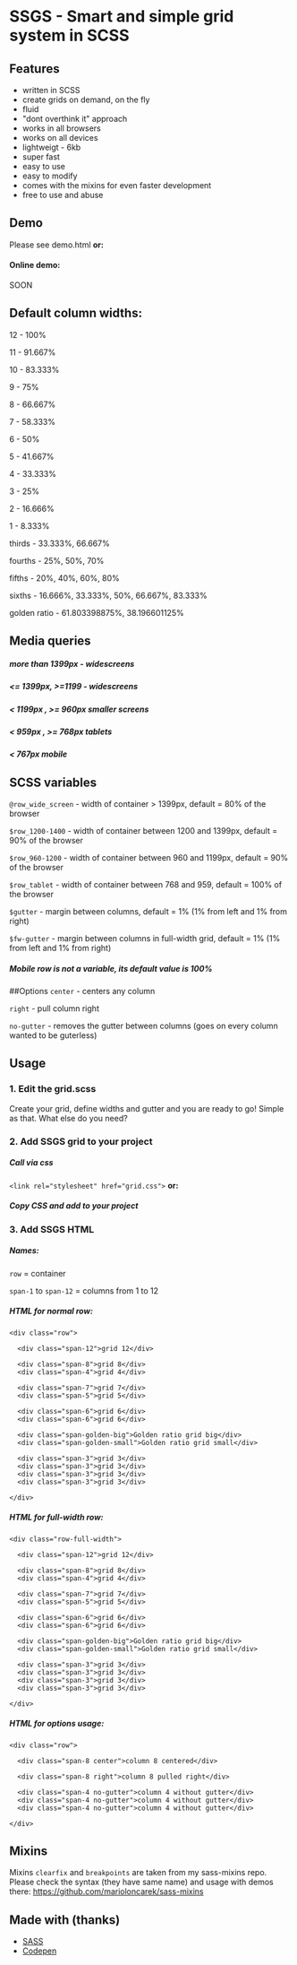 # SSGS - Smart and simple grid system in SCSS

## Features
- written in SCSS
- create grids on demand, on the fly
- fluid
- "dont overthink it" approach
- works in all browsers
- works on all devices
- lightweigt - 6kb
- super fast
- easy to use
- easy to modify
- comes with the mixins for even faster development
- free to use and abuse

## Demo
Please see demo.html **or:**
#### Online demo:
SOON

## Default column widths:
12 - 100%

11 - 91.667%

10 -  83.333%

9 - 75%

8 - 66.667%

7 - 58.333%

6 - 50%

5 - 41.667%

4 - 33.333%

3 - 25%

2 - 16.666%

1 - 8.333%

thirds - 33.333%, 66.667%

fourths - 25%, 50%, 70%

fifths - 20%, 40%, 60%, 80%

sixths - 16.666%, 33.333%, 50%, 66.667%, 83.333%

golden ratio - 61.803398875%, 38.196601125%

## Media queries
##### more than 1399px - widescreens
##### <= 1399px, >=1199 - widescreens
##### < 1199px , >= 960px smaller screens
##### < 959px , >= 768px tablets
##### < 767px mobile

## SCSS variables
`@row_wide_screen` - width of container > 1399px, default = 80% of the browser

`$row_1200-1400` - width of container between 1200 and 1399px, default = 90% of the browser

`$row_960-1200` - width of container between 960 and 1199px, default = 90% of the browser

`$row_tablet` - width of container between 768 and 959, default = 100% of the browser

`$gutter` - margin between columns, default = 1% (1% from left and 1% from right)

`$fw-gutter` - margin between columns in full-width grid, default = 1% (1% from left and 1% from right)

##### Mobile row is not a variable, its default value is 100%

##Options
`center` - centers any column

`right` - pull column right

`no-gutter` - removes the gutter between columns (goes on every column wanted to be guterless)

## Usage
### 1. Edit the grid.scss
Create your grid, define widths and gutter and you are ready to go! Simple as that. What else do you need?
### 2. Add SSGS grid to your project
##### Call via css
`<link rel="stylesheet" href="grid.css">`  **or:**
##### Copy CSS and add to your project
### 3. Add SSGS HTML
##### Names: 
`row` = container

`span-1` to `span-12` = columns from 1 to 12
##### HTML for normal row: 
```
<div class="row">

  <div class="span-12">grid 12</div>
  
  <div class="span-8">grid 8</div>
  <div class="span-4">grid 4</div>
  
  <div class="span-7">grid 7</div>
  <div class="span-5">grid 5</div>
  
  <div class="span-6">grid 6</div>
  <div class="span-6">grid 6</div>
  
  <div class="span-golden-big">Golden ratio grid big</div>
  <div class="span-golden-small">Golden ratio grid small</div>
  
  <div class="span-3">grid 3</div>
  <div class="span-3">grid 3</div>
  <div class="span-3">grid 3</div>
  <div class="span-3">grid 3</div>
  
</div>
```

##### HTML for full-width row: 
```
<div class="row-full-width">

  <div class="span-12">grid 12</div>
  
  <div class="span-8">grid 8</div>
  <div class="span-4">grid 4</div>
  
  <div class="span-7">grid 7</div>
  <div class="span-5">grid 5</div>
  
  <div class="span-6">grid 6</div>
  <div class="span-6">grid 6</div>
  
  <div class="span-golden-big">Golden ratio grid big</div>
  <div class="span-golden-small">Golden ratio grid small</div>
  
  <div class="span-3">grid 3</div>
  <div class="span-3">grid 3</div>
  <div class="span-3">grid 3</div>
  <div class="span-3">grid 3</div>
  
</div>
```

##### HTML for options usage:
```
<div class="row">

  <div class="span-8 center">column 8 centered</div>

  <div class="span-8 right">column 8 pulled right</div>

  <div class="span-4 no-gutter">column 4 without gutter</div>
  <div class="span-4 no-gutter">column 4 without gutter</div>
  <div class="span-4 no-gutter">column 4 without gutter</div>

</div>
```

## Mixins
Mixins `clearfix` and `breakpoints` are taken from my
sass-mixins repo.
Please check the syntax (they have same name) and usage
with demos there:
https://github.com/marioloncarek/sass-mixins


## Made with (thanks)
- [SASS](http://sass-lang.com/)
- [Codepen](http://codepen.io)
